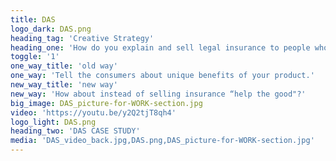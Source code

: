 ```yaml
---
title: DAS
logo_dark: DAS.png
heading_tag: 'Creative Strategy'
heading_one: 'How do you explain and sell legal insurance to people who are afraid of lawyers and hate insurance companies? '
toggle: '1'
one_way_title: 'old way'
one_way: 'Tell the consumers about unique benefits of your product.'
new_way_title: 'new way'
new_way: 'How about instead of selling insurance “help the good"?'
big_image: DAS_picture-for-WORK-section.jpg
video: 'https://youtu.be/y2Q2tjT8qh4'
logo_light: DAS.png
heading_two: 'DAS CASE STUDY'
media: 'DAS_video_back.jpg,DAS.png,DAS_picture-for-WORK-section.jpg'
---
```


